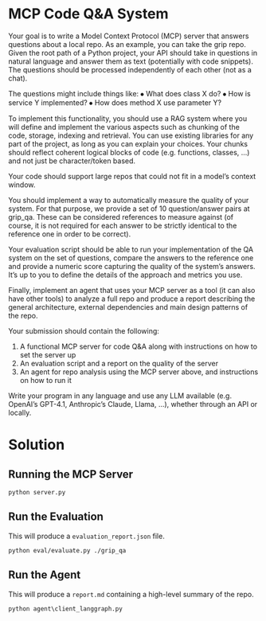 # MCP Code Q&A System

Your goal is to write a Model Context Protocol (MCP) server that answers questions about a local repo. 
As an example, you can take the grip repo.
Given the root path of a Python project, your API should take in questions in natural language and answer them as text (potentially with code snippets). The questions should be processed independently of each other (not as a chat). 

The questions might include things like:
⦁	What does class X do?
⦁	How is service Y implemented?
⦁	How does method X use parameter Y?


To implement this functionality, you should use a RAG system where you will define and implement the various aspects such as chunking of the code, storage, indexing and retrieval. You can use existing libraries for any part of the project, as long as you can explain your choices. Your chunks should reflect coherent logical blocks of code (e.g. functions, classes, …) and not just be character/token based.

Your code should support large repos that could not fit in a model’s context window.

You should implement a way to automatically measure the quality of your system. For that purpose, we provide a set of 10 question/answer pairs at grip_qa. 
These can be considered references to measure against (of course, it is not required for each answer to be strictly identical to the reference one in order to be correct). 

Your evaluation script should be able to run your implementation of the QA system on the set of questions, compare the answers to the reference one and provide a numeric score capturing the quality of the system’s answers. It’s up to you to define the details of the approach and metrics you use.

Finally, implement an agent that uses your MCP server as a tool (it can also have other tools) to analyze a full repo and produce a report describing the general architecture, external dependencies and main design patterns of the repo.

Your submission should contain the following:
1.	A functional MCP server for code Q&A along with instructions on how to set the server up
2.	An evaluation script and a report on the quality of the server
3.	An agent for repo analysis using the MCP server above, and instructions on how to run it

Write your program in any language and use any LLM available (e.g. OpenAI’s GPT-4.1, Anthropic’s Claude, Llama, …), whether through an API or locally.


# Solution
## Running the MCP Server
```
python server.py
```

## Run the Evaluation
This will produce a `evaluation_report.json` file.
```
python eval/evaluate.py ./grip_qa
```

## Run the Agent

This will produce a `report.md` containing a high-level summary of the repo.

```
python agent\client_langgraph.py
```
